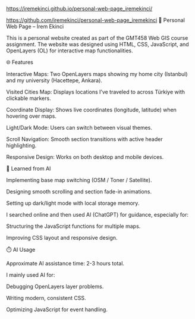 https://iremekinci.github.io/personal-web-page_iremekinci/

https://github.com/iremekinci/personal-web-page_iremekinci
📍 Personal Web Page – İrem Ekinci

This is a personal website created as part of the GMT458 Web GIS course assignment.
The website was designed using HTML, CSS, JavaScript, and OpenLayers (OL) for interactive map functionalities.

🌐 Features

Interactive Maps: Two OpenLayers maps showing my home city (Istanbul) and my university (Hacettepe, Ankara).

Visited Cities Map: Displays locations I’ve traveled to across Türkiye with clickable markers.

Coordinate Display: Shows live coordinates (longitude, latitude) when hovering over maps.

Light/Dark Mode: Users can switch between visual themes.

Scroll Navigation: Smooth section transitions with active header highlighting.

Responsive Design: Works on both desktop and mobile devices.

🧠 Learned from AI

Implementing base map switching (OSM / Toner / Satellite).

Designing smooth scrolling and section fade-in animations.

Setting up dark/light mode with local storage memory.

I searched online and then used AI (ChatGPT) for guidance, especially for:

Structuring the JavaScript functions for multiple maps.

Improving CSS layout and responsive design.

⏱️ AI Usage

Approximate AI assistance time: 2-3 hours total.

I mainly used AI for:

Debugging OpenLayers layer problems.

Writing modern, consistent CSS.

Optimizing JavaScript for event handling.


